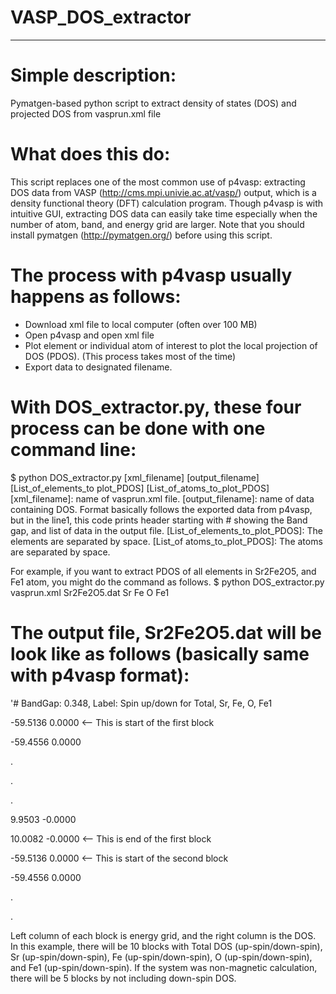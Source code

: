 # VASP_DOS_extractor
------------------
# Simple description:

Pymatgen-based python script to extract density of states (DOS) and projected DOS from vasprun.xml file
  
# What does this do:
This script replaces one of the most common use of p4vasp: extracting DOS data from VASP (http://cms.mpi.univie.ac.at/vasp/) output, which is a density functional theory (DFT) calculation program. Though p4vasp is with intuitive GUI, extracting DOS data can easily take time especially when the number of atom, band, and energy grid are larger. Note that you should install pymatgen (http://pymatgen.org/) before using this script.
  
# The process with p4vasp usually happens as follows:
  - Download xml file to local computer (often over 100 MB)
  - Open p4vasp and open xml file
  - Plot element or individual atom of interest to plot the local projection of DOS (PDOS). (This process takes most of the time)
  - Export data to designated filename. 

# With DOS_extractor.py, these four process can be done with one command line:
  $ python DOS_extractor.py [xml_filename] [output_filename] [List_of_elements_to plot_PDOS] [List_of_atoms_to_plot_PDOS]
[xml_filename]: name of vasprun.xml file.
[output_filename]: name of data containing DOS. Format basically follows the exported data from p4vasp, but in the line1, this code prints header starting with # showing the Band gap, and list of data in the output file.
[List_of_elements_to_plot_PDOS]: The elements are separated by space.
[List_of atoms_to_plot_PDOS]: The atoms are separated by space.

For example, if you want to extract PDOS of all elements in Sr2Fe2O5, and Fe1 atom, you might do the command as follows.
  $ python DOS_extractor.py vasprun.xml Sr2Fe2O5.dat Sr Fe O Fe1
  
# The output file, Sr2Fe2O5.dat will be look like as follows (basically same with p4vasp format):

'# BandGap: 0.348, Label: Spin up/down for Total, Sr, Fe, O, Fe1

-59.5136	0.0000  <-- This is start of the first block

-59.4556	0.0000

.

.

.

9.9503	-0.0000

10.0082	-0.0000  <-- This is end of the first block



-59.5136	0.0000  <-- This is start of the second block

-59.4556	0.0000

.

.

Left column of each block is energy grid, and the right column is the DOS.
In this example, there will be 10 blocks with Total DOS (up-spin/down-spin), Sr (up-spin/down-spin), Fe (up-spin/down-spin), O (up-spin/down-spin), and Fe1 (up-spin/down-spin). If the system was non-magnetic calculation, there will be 5 blocks by not including down-spin DOS.
